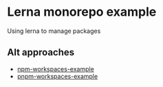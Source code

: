 # Lerna monorepo example

Using lerna to manage packages

## Alt approaches

- [npm-workspaces-example](https://github.com/DavidWells/npm-workspaces-example)
- [pnpm-workspaces-example](https://github.com/DavidWells/pnpm-workspaces-example)
